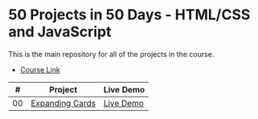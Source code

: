 # 50 Projects in 50 Days - HTML/CSS and JavaScript

This is the main repository for all of the projects in the course.

- [Course Link](https://www.traversymedia.com/50-Projects-In-50-Days)

|  #  | Project                                                                                        | Live Demo                                                                     |
| :-: | ---------------------------------------------------------------------------------------------- | ----------------------------------------------------------------------------- |
| 00  | [Expanding Cards](https://github.com/dvsilva/50projects50days/tree/master/_project_structure_) | [Live Demo](https://github.com/dvsilva/50projects50days/_project_structure_/) |
